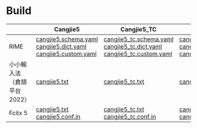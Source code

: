 # Build

||Cangjie5|Cangjie5_TC|Cangjie5_HK|Cangjie5_SC|
|-|-|-|-|-|
|RIME|[cangjie5.schema.yaml](https://raw.githubusercontent.com/Jackchows/Cangjie5/master/build/rime/%E4%B8%80%E8%88%AC%E6%8E%92%E5%BA%8F/cangjie5.schema.yaml)<br />[cangjie5.dict.yaml](https://raw.githubusercontent.com/Jackchows/Cangjie5/master/build/rime/%E4%B8%80%E8%88%AC%E6%8E%92%E5%BA%8F/cangjie5.dict.yaml)<br />[cangjie5.custom.yaml](https://raw.githubusercontent.com/Jackchows/Cangjie5/master/build/rime/%E4%B8%80%E8%88%AC%E6%8E%92%E5%BA%8F/cangjie5.custom.yaml)|[cangjie5_tc.schema.yaml](https://raw.githubusercontent.com/Jackchows/Cangjie5/master/build/rime/%E5%82%B3%E7%B5%B1%E6%BC%A2%E5%AD%97%E5%84%AA%E5%85%88%EF%BC%88%E5%81%8F%E5%A5%BD%E5%8F%B0%E7%81%A3%E7%94%A8%E5%AD%97%E7%BF%92%E6%85%A3%EF%BC%89/cangjie5_tc.schema.yaml)<br />[cangjie5_tc.dict.yaml](https://raw.githubusercontent.com/Jackchows/Cangjie5/master/build/rime/%E5%82%B3%E7%B5%B1%E6%BC%A2%E5%AD%97%E5%84%AA%E5%85%88%EF%BC%88%E5%81%8F%E5%A5%BD%E5%8F%B0%E7%81%A3%E7%94%A8%E5%AD%97%E7%BF%92%E6%85%A3%EF%BC%89/cangjie5_tc.dict.yaml)<br />[cangjie5_tc.custom.yaml](https://raw.githubusercontent.com/Jackchows/Cangjie5/master/build/rime/%E5%82%B3%E7%B5%B1%E6%BC%A2%E5%AD%97%E5%84%AA%E5%85%88%EF%BC%88%E5%81%8F%E5%A5%BD%E5%8F%B0%E7%81%A3%E7%94%A8%E5%AD%97%E7%BF%92%E6%85%A3%EF%BC%89/cangjie5_tc.custom.yaml)|[cangjie5_hk.schema.yaml](https://raw.githubusercontent.com/Jackchows/Cangjie5/master/build/rime/%E5%82%B3%E7%B5%B1%E6%BC%A2%E5%AD%97%E5%84%AA%E5%85%88%EF%BC%88%E5%81%8F%E5%A5%BD%E9%A6%99%E6%B8%AF%E7%94%A8%E5%AD%97%E7%BF%92%E6%85%A3%EF%BC%89/cangjie5_hk.schema.yaml)<br />[cangjie5_hk.dict.yaml](https://raw.githubusercontent.com/Jackchows/Cangjie5/master/build/rime/%E5%82%B3%E7%B5%B1%E6%BC%A2%E5%AD%97%E5%84%AA%E5%85%88%EF%BC%88%E5%81%8F%E5%A5%BD%E9%A6%99%E6%B8%AF%E7%94%A8%E5%AD%97%E7%BF%92%E6%85%A3%EF%BC%89/cangjie5_hk.dict.yaml)<br />[cangjie5_hk.custom.yaml](https://raw.githubusercontent.com/Jackchows/Cangjie5/master/build/rime/%E5%82%B3%E7%B5%B1%E6%BC%A2%E5%AD%97%E5%84%AA%E5%85%88%EF%BC%88%E5%81%8F%E5%A5%BD%E9%A6%99%E6%B8%AF%E7%94%A8%E5%AD%97%E7%BF%92%E6%85%A3%EF%BC%89/cangjie5_hk.custom.yaml)|[cangjie5_sc.schema.yaml](https://raw.githubusercontent.com/Jackchows/Cangjie5/master/build/rime/%E7%B0%A1%E5%8C%96%E5%AD%97%E5%84%AA%E5%85%88/cangjie5_sc.schema.yaml)<br />[cangjie5_sc.dict.yaml](https://raw.githubusercontent.com/Jackchows/Cangjie5/master/build/rime/%E7%B0%A1%E5%8C%96%E5%AD%97%E5%84%AA%E5%85%88/cangjie5_sc.dict.yaml)<br />[cangjie5_sc.custom.yaml](https://raw.githubusercontent.com/Jackchows/Cangjie5/master/build/rime/%E7%B0%A1%E5%8C%96%E5%AD%97%E5%84%AA%E5%85%88/cangjie5_sc.custom.yaml)|
|小小輸入法（倉頡平台 2022）|[cangjie5.txt](https://raw.githubusercontent.com/Jackchows/Cangjie5/master/build/yong/%E4%B8%80%E8%88%AC%E6%8E%92%E5%BA%8F/cangjie5.txt)|[cangjie5_tc.txt](https://raw.githubusercontent.com/Jackchows/Cangjie5/master/build/yong/%E5%82%B3%E7%B5%B1%E6%BC%A2%E5%AD%97%E5%84%AA%E5%85%88%EF%BC%88%E5%81%8F%E5%A5%BD%E5%8F%B0%E7%81%A3%E7%94%A8%E5%AD%97%E7%BF%92%E6%85%A3%EF%BC%89/cangjie5_tc.txt)|[cangjie5_hk.txt](https://raw.githubusercontent.com/Jackchows/Cangjie5/master/build/yong/%E5%82%B3%E7%B5%B1%E6%BC%A2%E5%AD%97%E5%84%AA%E5%85%88%EF%BC%88%E5%81%8F%E5%A5%BD%E9%A6%99%E6%B8%AF%E7%94%A8%E5%AD%97%E7%BF%92%E6%85%A3%EF%BC%89/cangjie5_hk.txt)|[cangjie5_sc.txt](https://raw.githubusercontent.com/Jackchows/Cangjie5/master/build/yong/%E7%B0%A1%E5%8C%96%E5%AD%97%E5%84%AA%E5%85%88/cangjie5_sc.txt)|
|Fcitx 5|[cangjie5.txt](https://raw.githubusercontent.com/Jackchows/Cangjie5/master/build/fcitx/%E4%B8%80%E8%88%AC%E6%8E%92%E5%BA%8F/cangjie5.txt)<br />[cangjie5.conf.in](https://raw.githubusercontent.com/Jackchows/Cangjie5/master/build/fcitx/%E4%B8%80%E8%88%AC%E6%8E%92%E5%BA%8F/cangjie5.conf.in)|[cangjie5_tc.txt](https://raw.githubusercontent.com/Jackchows/Cangjie5/master/build/fcitx/%E5%82%B3%E7%B5%B1%E6%BC%A2%E5%AD%97%E5%84%AA%E5%85%88%EF%BC%88%E5%81%8F%E5%A5%BD%E5%8F%B0%E7%81%A3%E7%94%A8%E5%AD%97%E7%BF%92%E6%85%A3%EF%BC%89/cangjie5_tc.txt)<br />[cangjie5_tc.conf.in](https://raw.githubusercontent.com/Jackchows/Cangjie5/master/build/fcitx/%E5%82%B3%E7%B5%B1%E6%BC%A2%E5%AD%97%E5%84%AA%E5%85%88%EF%BC%88%E5%81%8F%E5%A5%BD%E5%8F%B0%E7%81%A3%E7%94%A8%E5%AD%97%E7%BF%92%E6%85%A3%EF%BC%89/cangjie5_tc.conf.in)|[cangjie5_hk.txt](https://raw.githubusercontent.com/Jackchows/Cangjie5/master/build/fcitx/%E5%82%B3%E7%B5%B1%E6%BC%A2%E5%AD%97%E5%84%AA%E5%85%88%EF%BC%88%E5%81%8F%E5%A5%BD%E9%A6%99%E6%B8%AF%E7%94%A8%E5%AD%97%E7%BF%92%E6%85%A3%EF%BC%89/cangjie5_hk.txt)<br />[cangjie5_hk.conf.in](https://raw.githubusercontent.com/Jackchows/Cangjie5/master/build/fcitx/%E5%82%B3%E7%B5%B1%E6%BC%A2%E5%AD%97%E5%84%AA%E5%85%88%EF%BC%88%E5%81%8F%E5%A5%BD%E9%A6%99%E6%B8%AF%E7%94%A8%E5%AD%97%E7%BF%92%E6%85%A3%EF%BC%89/cangjie5_hk.conf.in)|[cangjie5_sc.txt](https://raw.githubusercontent.com/Jackchows/Cangjie5/master/build/fcitx/%E7%B0%A1%E5%8C%96%E5%AD%97%E5%84%AA%E5%85%88/cangjie5_sc.txt)<br />[cangjie5_sc.conf.in](https://raw.githubusercontent.com/Jackchows/Cangjie5/master/build/fcitx/%E7%B0%A1%E5%8C%96%E5%AD%97%E5%84%AA%E5%85%88/cangjie5_sc.conf.in)|
